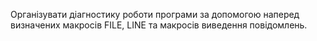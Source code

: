 Організувати діагностику роботи програми за допомогою наперед визначених макросів FILE, LINE та
макросів виведення повідомлень.